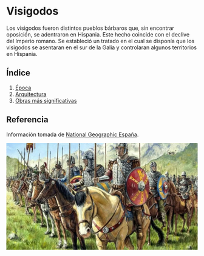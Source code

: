 # Visigodos

Los visigodos fueron distintos pueblos bárbaros que, sin encontrar oposición, se adentraron en Hispania. Este hecho coincide con el declive del Imperio romano. Se estableció un tratado en el cual se disponía que los visigodos se asentaran en el sur de la Galia y controlaran algunos territorios en Hispania.

## Índice

1. [Época](Epoca.md)
2. [Arquitectura](Arquitectura.md)
3. [Obras más significativas](Obras.md)

## Referencia

Información tomada de [National Geographic España](https://www.nationalgeographic.com.es).

![Imagen de los Visigodos](img/visigodos.png)
